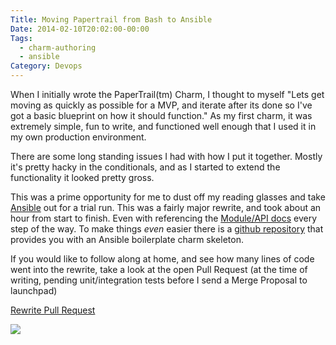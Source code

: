 ```yaml
---
Title: Moving Papertrail from Bash to Ansible
Date: 2014-02-10T20:02:00-00:00
Tags:
  - charm-authoring
  - ansible
Category: Devops
---
```


When I initially wrote the PaperTrail(tm) Charm, I thought to myself "Lets get moving as quickly as possible for a MVP, and iterate after its done so I've got a basic blueprint on how it should function." As my first charm, it was extremely simple, fun to write, and functioned well enough that I used it in my own production environment.

There are some long standing issues I had with how I put it together. Mostly it's pretty hacky in the conditionals, and as I started to extend the functionality it looked pretty gross.

This was a prime opportunity for me to dust off my reading glasses and take [Ansible](http://www.ansible.com/home) out for a trial run. This was a fairly major rewrite, and took about an hour from start to finish. Even with referencing the [Module/API docs](http://docs.ansible.com/list_of_all_modules.html) every step of the way. To make things *even* easier there is a [github repository](https://github.com/absoludity/charm-bootstrap-ansible) that provides you with an Ansible boilerplate charm skeleton.  


If you would like to follow along at home, and see how many lines of code went into the rewrite, take a look at the open Pull Request (at the time of writing, pending unit/integration tests before I send a Merge Proposal to launchpad)

[Rewrite Pull Request](https://github.com/chuckbutler/papertrail-charm/pull/4/files)


![](/images/2014/Feb/Workspace_1_003.png)
